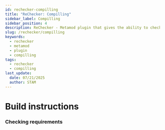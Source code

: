 ```yaml
---
id: rechecker-compilling
title: "ReChecker: Compilling"
sidebar_label: Compilling
sidebar_position: 4
description: ReChecker - Metamod plugin that gives the ability to check client files by their name and md5 hash.
slug: /rechecker/compilling
keywords:
  - rechecker
  - metamod
  - plugin
  - compilling
tags:
  - rechecker
  - compilling
last_update:
  date: 07/21/2025
  author: STAM
---
```


# Build instructions

### Checking requirements
